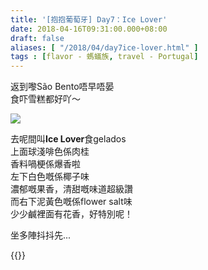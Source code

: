 ```yaml
---
title: '[抱抱葡萄牙] Day7：Ice Lover'
date: 2018-04-16T09:31:00.000+08:00
draft: false
aliases: [ "/2018/04/day7ice-lover.html" ]
tags : [flavor - 螞蟻族, travel - Portugal]
---
```


返到嚟São Bento唔早唔晏  
食吓雪糕都好吖～  

[![](https://c1.staticflickr.com/5/4317/36005268525_d6d1727981_z.jpg)](https://c1.staticflickr.com/5/4317/36005268525_d6d1727981_z.jpg)

去呢間叫**Ice Lover**食gelados  
上面球淺啡色係肉桂  
香料喎梗係爆香啦  
左下白色嘅係椰子味  
濃郁嘅果香，清甜嘅味道超級讚  
而右下泥黃色嘅係flower salt味  
少少鹹裡面有花香，好特別呢！  
  
坐多陣抖抖先...  
  

{{<portugal>}}  
